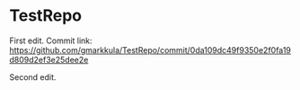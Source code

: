 # TestRepo
 
 First edit. Commit link: https://github.com/gmarkkula/TestRepo/commit/0da109dc49f9350e2f0fa19d809d2ef3e25dee2e

Second edit.